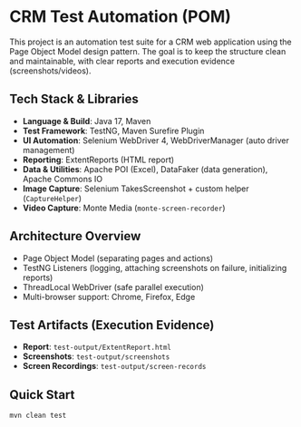 # CRM Test Automation (POM)
This project is an automation test suite for a CRM web application using the Page Object Model design pattern. The goal is to keep the structure clean and maintainable, with clear reports and execution evidence (screenshots/videos).

## Tech Stack & Libraries
- **Language & Build**: Java 17, Maven
- **Test Framework**: TestNG, Maven Surefire Plugin
- **UI Automation**: Selenium WebDriver 4, WebDriverManager (auto driver management)
- **Reporting**: ExtentReports (HTML report)
- **Data & Utilities**: Apache POI (Excel), DataFaker (data generation), Apache Commons IO
- **Image Capture**: Selenium TakesScreenshot + custom helper (`CaptureHelper`)
- **Video Capture**: Monte Media (`monte-screen-recorder`)

## Architecture Overview
- Page Object Model (separating pages and actions)
- TestNG Listeners (logging, attaching screenshots on failure, initializing reports)
- ThreadLocal WebDriver (safe parallel execution)
- Multi-browser support: Chrome, Firefox, Edge

## Test Artifacts (Execution Evidence)
- **Report**: `test-output/ExtentReport.html`
- **Screenshots**: `test-output/screenshots`
- **Screen Recordings**: `test-output/screen-records`

## Quick Start
```bash
mvn clean test